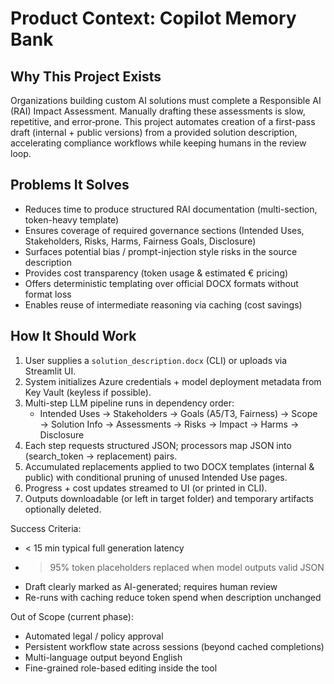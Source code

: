 # Product Context: Copilot Memory Bank

## Why This Project Exists

Organizations building custom AI solutions must complete a Responsible AI (RAI) Impact Assessment. Manually drafting these assessments is slow, repetitive, and error‑prone. This project automates creation of a first-pass draft (internal + public versions) from a provided solution description, accelerating compliance workflows while keeping humans in the review loop.

## Problems It Solves

- Reduces time to produce structured RAI documentation (multi-section, token-heavy template)
- Ensures coverage of required governance sections (Intended Uses, Stakeholders, Risks, Harms, Fairness Goals, Disclosure)
- Surfaces potential bias / prompt-injection style risks in the source description
- Provides cost transparency (token usage & estimated € pricing)
- Offers deterministic templating over official DOCX formats without format loss
- Enables reuse of intermediate reasoning via caching (cost savings)

## How It Should Work

1. User supplies a `solution_description.docx` (CLI) or uploads via Streamlit UI.
2. System initializes Azure credentials + model deployment metadata from Key Vault (keyless if possible).
3. Multi-step LLM pipeline runs in dependency order:
	- Intended Uses → Stakeholders → Goals (A5/T3, Fairness) → Scope → Solution Info → Assessments → Risks → Impact → Harms → Disclosure
4. Each step requests structured JSON; processors map JSON into (search_token → replacement) pairs.
5. Accumulated replacements applied to two DOCX templates (internal & public) with conditional pruning of unused Intended Use pages.
6. Progress + cost updates streamed to UI (or printed in CLI).
7. Outputs downloadable (or left in target folder) and temporary artifacts optionally deleted.

Success Criteria:
- < 15 min typical full generation latency
- > 95% token placeholders replaced when model outputs valid JSON
- Draft clearly marked as AI-generated; requires human review
- Re-runs with caching reduce token spend when description unchanged

Out of Scope (current phase):
- Automated legal / policy approval
- Persistent workflow state across sessions (beyond cached completions)
- Multi-language output beyond English
- Fine-grained role-based editing inside the tool

